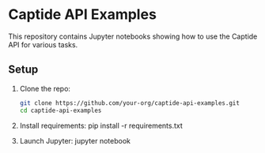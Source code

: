 # Captide API Examples

This repository contains Jupyter notebooks showing how to use the Captide API for various tasks.

## Setup

1. Clone the repo:
   ```bash
   git clone https://github.com/your-org/captide-api-examples.git
   cd captide-api-examples
2. Install requirements:
   pip install -r requirements.txt

3. Launch Jupyter:
   jupyter notebook
